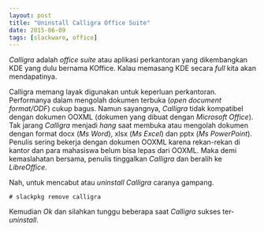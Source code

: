 ```yaml
---
layout: post
title: "Uninstall Calligra Office Suite"
date: 2015-06-09
tags: [slackware, office]
---
```

_Calligra_ adalah _office suite_ atau aplikasi perkantoran yang dikembangkan KDE yang dulu bernama KOffice. Kalau memasang KDE secara _full_ kita akan mendapatinya. 

Calligra memang layak digunakan untuk keperluan perkantoran. Performanya dalam mengolah dokumen terbuka (_open document format/ODF_) cukup bagus. Namun sayangnya, _Calligra_ tidak kompatibel dengan dokumen OOXML (dokumen yang dibuat dengan _Microsoft Office_). Tak jarang _Calligra_ menjadi _hang_ saat membuka atau mengolah dokumen dengan format docx (_Ms Word_), xlsx (_Ms Excel_) dan pptx (_Ms PowerPoint_). Penulis sering bekerja dengan dokumen OOXML karena rekan-rekan di kantor dan para mahasiswa belum bisa lepas dari OOXML. Maka demi kemaslahatan bersama, penulis tinggalkan _Calligra_ dan beralih ke _LibreOffice_.

Nah, untuk mencabut atau _uninstall Calligra_ caranya gampang.

```
# slackpkg remove calligra
```
Kemudian _Ok_ dan silahkan tunggu beberapa saat _Calligra_ sukses ter-_uninstall_.
 
